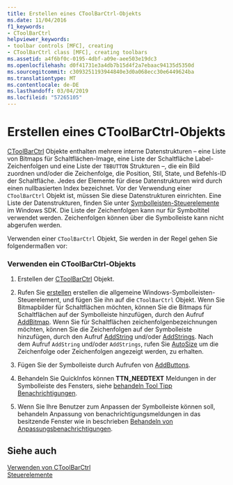 ```yaml
---
title: Erstellen eines CToolBarCtrl-Objekts
ms.date: 11/04/2016
f1_keywords:
- CToolBarCtrl
helpviewer_keywords:
- toolbar controls [MFC], creating
- CToolBarCtrl class [MFC], creating toolbars
ms.assetid: a4f6bf0c-0195-4dbf-a09e-aee503e19dc3
ms.openlocfilehash: d0f41731e3a4db7b15d4f2a7ebaac94135d5350d
ms.sourcegitcommit: c3093251193944840e3d0a068ecc30e6449624ba
ms.translationtype: MT
ms.contentlocale: de-DE
ms.lasthandoff: 03/04/2019
ms.locfileid: "57265105"
---
```

# <a name="creating-a-ctoolbarctrl-object"></a>Erstellen eines CToolBarCtrl-Objekts

[CToolBarCtrl](../mfc/reference/ctoolbarctrl-class.md) Objekte enthalten mehrere interne Datenstrukturen – eine Liste von Bitmaps für Schaltflächen-Image, eine Liste der Schaltfläche Label-Zeichenfolgen und eine Liste der `TBBUTTON` Strukturen –, die ein Bild zuordnen und/oder die Zeichenfolge, die Position, Stil, State, und Befehls-ID der Schaltfläche. Jedes der Elemente für diese Datenstrukturen wird durch einen nullbasierten Index bezeichnet. Vor der Verwendung einer `CToolBarCtrl` Objekt ist, müssen Sie diese Datenstrukturen einrichten. Eine Liste der Datenstrukturen, finden Sie unter [Symbolleisten-Steuerelemente](controls-mfc.md) im Windows SDK. Die Liste der Zeichenfolgen kann nur für Symboltitel verwendet werden. Zeichenfolgen können über die Symbolleiste kann nicht abgerufen werden.

Verwenden einer `CToolBarCtrl` Objekt, Sie werden in der Regel gehen Sie folgendermaßen vor:

### <a name="to-use-a-ctoolbarctrl-object"></a>Verwenden ein CToolBarCtrl-Objekts

1. Erstellen der [CToolBarCtrl](../mfc/reference/ctoolbarctrl-class.md) Objekt.

1. Rufen Sie [erstellen](../mfc/reference/ctoolbarctrl-class.md#create) erstellen die allgemeine Windows-Symbolleisten-Steuerelement, und fügen Sie ihn auf die `CToolBarCtrl` Objekt. Wenn Sie Bitmapbilder für Schaltflächen möchten, können Sie die Bitmaps für Schaltflächen auf der Symbolleiste hinzufügen, durch den Aufruf [AddBitmap](../mfc/reference/ctoolbarctrl-class.md#addbitmap). Wenn Sie für Schaltflächen zeichenfolgenbezeichnungen möchten, können Sie die Zeichenfolgen auf der Symbolleiste hinzufügen, durch den Aufruf [AddString](../mfc/reference/ctoolbarctrl-class.md#addstring) und/oder [AddStrings](../mfc/reference/ctoolbarctrl-class.md#addstrings). Nach dem Aufruf `AddString` und/oder `AddStrings`, rufen Sie [AutoSize](../mfc/reference/ctoolbarctrl-class.md#autosize) um die Zeichenfolge oder Zeichenfolgen angezeigt werden, zu erhalten.

1. Fügen Sie der Symbolleiste durch Aufrufen von [AddButtons](../mfc/reference/ctoolbarctrl-class.md#addbuttons).

1. Behandeln Sie QuickInfos können **TTN_NEEDTEXT** Meldungen in der Symbolleiste des Fensters, siehe [behandeln Tool Tipp Benachrichtigungen](../mfc/handling-tool-tip-notifications.md).

1. Wenn Sie Ihre Benutzer zum Anpassen der Symbolleiste können soll, behandeln Anpassung von benachrichtigungsmeldungen in das besitzende Fenster wie in beschrieben [Behandeln von Anpassungsbenachrichtigungen](../mfc/handling-customization-notifications.md).

## <a name="see-also"></a>Siehe auch

[Verwenden von CToolBarCtrl](../mfc/using-ctoolbarctrl.md)<br/>
[Steuerelemente](../mfc/controls-mfc.md)
